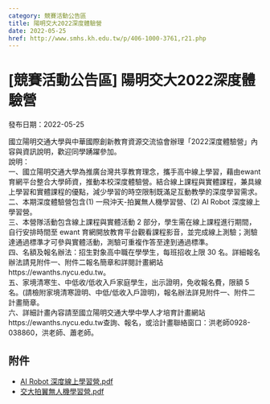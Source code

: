 ```yaml
---
category: 競賽活動公告區
title: 陽明交大2022深度體驗營
date: 2022-05-25
href: http://www.smhs.kh.edu.tw/p/406-1000-3761,r21.php
---
```


# [競賽活動公告區] 陽明交大2022深度體驗營

發布日期：2022-05-25

國立陽明交通大學與中華國際創新教育資源交流協會辦理「2022深度體驗營」內容與資訊說明，歡迎同學踴躍參加。  
說明：  
一、國立陽明交通大學為推廣台灣共享教育理念，攜手高中線上學習，藉由ewant育網平台整合大學師資，推動本校深度體驗營。結合線上課程與實體課程，兼具線上學習和實體課程的優點，減少學習的時空限制既滿足互動教學的深度學習需求。  
二、本期深度體驗營包含(1) 一飛沖天-拍翼無人機學習營、(2) AI Robot 深度線上學習營。  
三、本營隊活動包含線上課程與實體活動 2 部分，學生需在線上課程進行期間，自行安排時間至 ewant 育網開放教育平台觀看課程影音，並完成線上測驗；測驗達通過標準才可參與實體活動，測驗可重複作答至達到通過標準。  
四、名額及報名辦法：招生對象高中職在學學生，每班招收上限 30 名。詳細報名辦法請見附件一、附件二報名簡章和詳閱計畫網站https://ewanths.nycu.edu.tw。  
五、家境清寒生、中低收/低收入戶家庭學生，出示證明，免收報名費，限額 5 名。(請檢附家境清寒證明、中低/低收入戶證明)，報名辦法詳見附件一、附件二計畫簡章。  
六、詳細計畫內容請至國立陽明交通大學中學人才培育計畫網站https://ewanths.nycu.edu.tw查詢、報名，或洽計畫聯絡窗口：洪老師0928-038860，洪老師、蕭老師。

## 附件

- [AI Robot 深度線上學習營.pdf](https://www.smhs.kh.edu.tw/var/file/0/1000/attach/75/pta_3529_6680627_50043.pdf)
- [交大拍翼無人機學習營.pdf](https://www.smhs.kh.edu.tw/var/file/0/1000/attach/75/pta_3530_6277145_50043.pdf)
